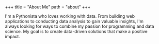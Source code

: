 +++
title = "About Me"
path = "about"
+++


I'm a Pythonista who loves working with data. From building web applications to conducting data analysis to gain valuable insights, I'm always looking for ways to combine my passion for programming and data science. My goal is to create data-driven solutions that make a positive impact.
